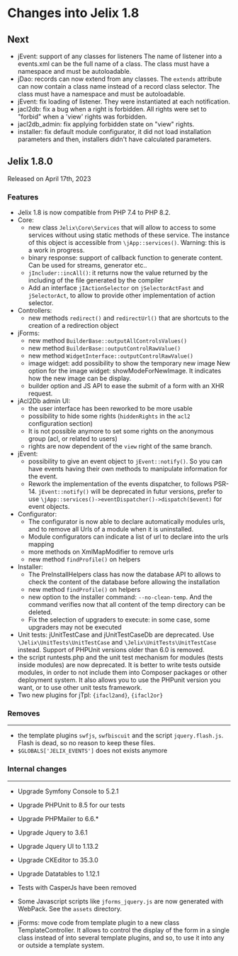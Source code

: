Changes into Jelix 1.8
======================


Next
----

* jEvent: support of any classes for listeners
  The name of listener into a events.xml can be the full name of a class.
  The class must have a namespace and must be autoloadable.
* jDao: records can now extend from any classes. The `extends` attribute
  can now contain a class name instead of a record class selector.
  The class must have a namespace and must be autoloadable.
* jEvent: fix loading of listener. They were instantiated at each notification. 
* jacl2db: fix a bug when a right is forbidden. All rights were set to "forbid"
  when a 'view' rights was forbidden.
* jacl2db_admin: fix applying forbidden state on "view" rights.
* installer: fix default module configurator, it did not load installation parameters
  and then, installers didn't have calculated parameters.

Jelix 1.8.0
------------

Released on April 17th, 2023

### Features

* Jelix 1.8 is now compatible from PHP 7.4 to PHP 8.2.
* Core: 
  * new class `Jelix\Core\Services` that will allow to access to some services without using static methods of these service.
    The instance of this object is accessible from `\jApp::services()`.
    Warning: this is a work in progress.  
  * binary response: support of callback function to generate content. Can be used for streams, generator etc..
  * `jIncluder::incAll()`: it returns now the value returned by the including of the file generated by the compiler
  * Add an interface `jIActionSelector` on `jSelectorActFast` and `jSelectorAct`, to allow to provide other 
    implementation of action selector.
* Controllers:
  * new methods `redirect()` and `redirectUrl()` that are shortcuts to the creation of a redirection object
* jForms:
  * new method `BuilderBase::outputAllControlsValues()`
  * new method `BuilderBase::outputControlRawValue()`
  * new method `WidgetInterface::outputControlRawValue()`
  * image widget: add possibility to show the temporary new image
    New option for the image widget: showModeForNewImage.
    It indicates how the new image can be display.
  * builder option and JS API to ease the submit of a form with an XHR request.
* jAcl2Db admin UI: 
  * the user interface has been reworked to be more usable
  * possibility to hide some rights (`hiddenRights` in 
    the `acl2` configuration section)
  * It is not possible anymore to set some rights on the anonymous group (acl, or related to users)
  * rights are now dependent of the `view` right of the same branch.
* jEvent:
  * possibility to give an event object to `jEvent::notify()`. So you can have events having their own methods to manipulate
    information for the event.
  * Rework the implementation of the events dispatcher, to follows PSR-14. `jEvent::notify()`
    will be deprecated in futur versions, prefer to use `\jApp::services()->eventDispatcher()->dispatch($event)` for event objects. 
* Configurator:
  * The configurator is now able to declare automatically modules urls, and to remove
    all Urls of a module when it is uninstalled.
  * Module configurators can indicate a list of url to declare into the urls mapping 
  * more methods on XmlMapModifier to remove urls
  * new method `findProfile()` on helpers
* Installer:
  * The PreInstallHelpers class has now the database API to allows to check the
    content of the database before allowing the installation
  * new method `findProfile()` on helpers
  * new option to the installer command: `--no-clean-temp`. And the command verifies now that
    all content of the temp directory can be deleted.
  * Fix the selection of upgraders to execute: in some case, some upgraders may not be executed
* Unit tests: jUnitTestCase and jUnitTestCaseDb are deprecated. Use  
  `\Jelix\UnitTests\UnitTestCase` and `\Jelix\UnitTests\UnitTestCase` instead.
  Support of PHPUnit versions older than 6.0 is removed.
* the script runtests.php and the unit test mechanism for modules 
  (tests inside modules) are now deprecated.
  It is better to write tests outside modules, in order to not include them into
  Composer packages or other deployment system. It also allows you to use
  the PHPunit version you want, or to use other unit tests framework.
* Two new plugins for jTpl: `{ifacl2and}`, `{ifacl2or}`


### Removes
-----------

* the template plugins `swfjs`, `swfbiscuit` and the script `jquery.flash.js`. Flash is dead, so no reason to keep these files.
* `$GLOBALS['JELIX_EVENTS']` does not exists anymore

### Internal changes
---------------------

* Upgrade Symfony Console to 5.2.1
* Upgrade PHPUnit to 8.5 for our tests
* Upgrade PHPMailer to 6.6.*
* Upgrade Jquery to 3.6.1
* Upgrade Jquery UI to 1.13.2
* Upgrade CKEditor to 35.3.0
* Upgrade Datatables to 1.12.1
* Tests with CasperJs have been removed
* Some Javascript scripts like `jforms_jquery.js` are now generated with WebPack. See the `assets` directory.

* jForms: move code from template plugin to a new class TemplateController.
  It allows to control the display of the form in a single class
  instead of into several template plugins, and so, to use it into any or 
  outside a template system.
